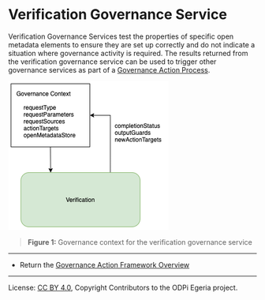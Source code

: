 <!-- SPDX-License-Identifier: CC-BY-4.0 -->
<!-- Copyright Contributors to the ODPi Egeria project. -->


# Verification Governance Service

Verification Governance Services test the properties of specific open metadata elements
to ensure they are set up correctly and do not indicate a situation where governance activity is required. 
The results returned from the verification governance service can be used to trigger other
governance services as part of a [Governance Action Process](governance-action-process.md).


![Figure 1](verification-governance-service-context.png)
> **Figure 1:** Governance context for the verification governance service


----
* Return the [Governance Action Framework Overview](..)

----
License: [CC BY 4.0](https://creativecommons.org/licenses/by/4.0/),
Copyright Contributors to the ODPi Egeria project.